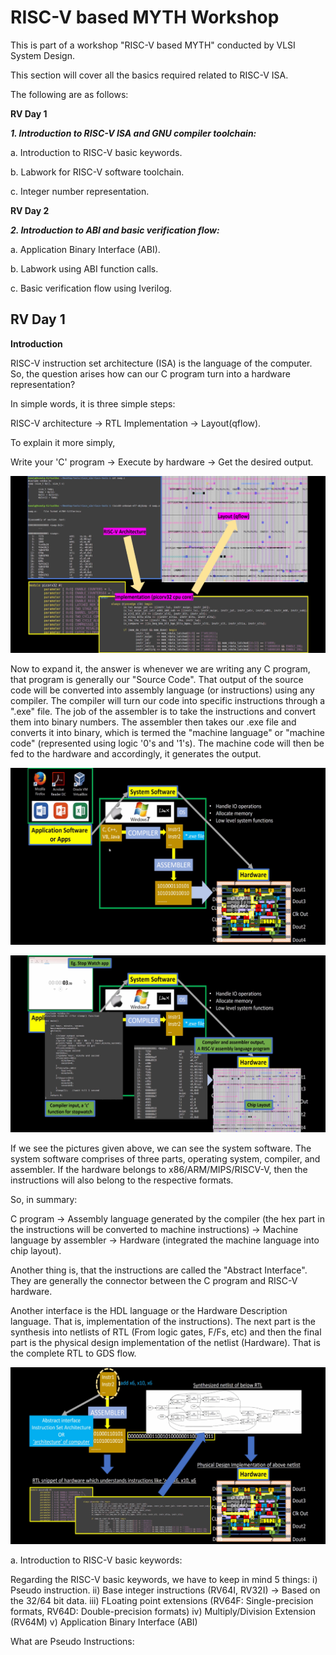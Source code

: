 # RISC-V based MYTH Workshop #

This is part of a workshop "RISC-V based MYTH" conducted by VLSI System Design.

This section will cover all the basics required related to RISC-V ISA. 

The following are as follows:

**RV Day 1**

***1. Introduction to RISC-V ISA and GNU compiler toolchain:***
   
  a. Introduction to RISC-V basic keywords.
  
  b. Labwork for RISC-V software toolchain.

  c. Integer number representation.

**RV Day 2**  

***2. Introduction to ABI and basic verification flow:***
   
  a. Application Binary Interface (ABI).
  
  b. Labwork using ABI function calls.

  c. Basic verification flow using Iverilog.

## RV Day 1 ##

**Introduction**

RISC-V instruction set architecture (ISA) is the language of the computer. So, the question arises how can our C program turn into a hardware representation? 

In simple words, it is three simple steps:

RISC-V architecture -> RTL Implementation -> Layout(qflow).

To explain it more simply, 

Write your 'C' program -> Execute by hardware -> Get the desired output.

![image1](/week2/task1/RISCV_to_layout.png)

Now to expand it, the answer is whenever we are writing any C program, that program is generally our "Source Code". That output of the source code will be converted into assembly language (or instructions) using any compiler. The compiler will turn our code into specific instructions through a ".exe" file. The job of the assembler is to take the instructions and convert them into binary numbers. The assembler then takes our .exe file and converts it into binary, which is termed the "machine language" or "machine code" (represented using logic '0's and '1's). The machine code will then be fed to the hardware and accordingly, it generates the output.

![image2](/week2/task1/apps_to_hardware.png)

![image3](/week2/task1/c_to_hw.png)

If we see the pictures given above, we can see the system software. The system software comprises of three parts, operating system, compiler, and assembler. If the hardware belongs to x86/ARM/MIPS/RISCV-V, then the instructions will also belong to the respective formats.

So, in summary:

C program -> Assembly language generated by the compiler (the hex part in the instructions will be converted to machine instructions) -> Machine language by assembler -> Hardware (integrated the machine language into chip layout).

Another thing is, that the instructions are called the "Abstract Interface". They are generally the connector between the C program and RISC-V hardware. 

Another interface is the HDL language or the Hardware Description language. That is, implementation of the instructions). The next part is the synthesis into netlists of RTL (From logic gates, F/Fs, etc) and then the final part is the physical design implementation of the netlist (Hardware). That is the complete RTL to GDS flow.

![image4](/week2/task1/using_rtl.png)

a. Introduction to RISC-V basic keywords:

Regarding the RISC-V basic keywords, we have to keep in mind 5 things:
 i) Pseudo instruction.
 ii) Base integer instructions (RV64I, RV32I) -> Based on the 32/64 bit data.
 iii) FLoating point extensions (RV64F: Single-precision formats, RV64D: Double-precision formats)
 iv) Multiply/Division Extension (RV64M)
 v) Application Binary Interface (ABI)

 What are Pseudo Instructions: 

